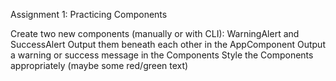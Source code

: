 Assignment 1: Practicing Components

Create two new components (manually or with CLI): WarningAlert and SuccessAlert
Output them beneath each other in the AppComponent
Output a warning or success message in the Components
Style the Components appropriately (maybe some red/green text)
